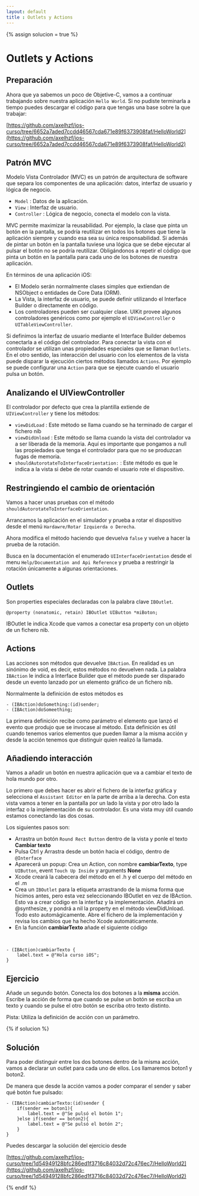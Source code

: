 ```yaml
---
layout: default
title : Outlets y Actions
---
```

{% assign solucion = true %}

# Outlets y Actions

## Preparación

Ahora que ya sabemos un poco de Objetive-C, vamos a a continuar trabajando sobre nuestra aplicación `Hello World`. Si no pudiste terminarla a tiempo puedes descargar el código para que tengas una base sobre la que trabajar:

[https://github.com/axelhzf/ios-curso/tree/6652a7aded7ccdd46567cda671e89f6373908faf/HelloWorld2](https://github.com/axelhzf/ios-curso/tree/6652a7aded7ccdd46567cda671e89f6373908faf/HelloWorld2)

## Patrón MVC

Modelo Vista Controlador (MVC) es un patrón de arquitectura de software que separa los componentes de una aplicación: datos, interfaz de usuario y lógica de negocio.

- `Model` : Datos de la aplicación.
- `View` : Interfaz de usuario.
- `Controller` : Lógica de negocio, conecta el modelo con la vista.

MVC permite maximizar la reusabilidad. Por ejemplo, la clase que pinta un botón en la pantalla, se podría reutilizar en todos los botones que tiene la aplicación siempre y cuando esa sea su única responsabilidad. Si además de pintar un botón en la pantalla tuviese una lógica que se debe ejecutar al pulsar el botón no se podría reutilizar. Obligándonos a repetir el código que pinta un botón en la pantalla para cada uno de los botones de nuestra aplicación.

En términos de una aplicación iOS:

- El Modelo serán normalmente clases simples que extiendan de NSObject o entidades de Core Data (ORM).
- La Vista, la interfaz de usuario, se puede definir utilizando el Interface Builder o directamente en código.
- Los controladores pueden ser cualquier clase. UIKit provee algunos controladores genéricos como por ejemplo el `UIViewController` o `UITableViewController`.

Si definimos la interfaz de usuario mediante el Interface Builder debemos conectarla a el código del controlador. Para conectar la vista con el controlador se utilizan unas propiedades especiales que se llaman `Outlets`. En el otro sentido, las interacción del usuario con los elementos de la vista puede disparar la ejecución ciertos métodos llamados `Actions`. Por ejemplo se puede configurar una `Action` para que se ejecute cuando el usuario pulsa un botón.

## Analizando el UIViewController

El controlador por defecto que crea la plantilla extiende de `UIViewController` y tiene los métodos:

* `viewDidLoad` : Este método se llama cuando se ha terminado de cargar el fichero nib
* `viewDidUnload` : Este método se llama cuando la vista del controlador va a ser liberada de la memoria. Aquí es importante que pongamos a null las propiedades que tenga el controlador para que no se produzcan fugas de memoria.
* `shouldAutorotateToInterfaceOrientation:` : Este método es que le indica a la vista si debe de rotar cuando el usuario rote el dispositivo.


## Restringiendo el cambio de orientación

Vamos a hacer unas pruebas con el método `shouldAutorotateToInterfaceOrientation`.

Arrancamos la aplicación en el simulador y prueba a rotar el dispositivo desde el menú `Hardawre/Rotar Izquierda o Derecha`.

Ahora modifica el método haciendo que devuelva `false` y vuelve a hacer la prueba de la rotación.

Busca en la documentación el enumerado `UIInterfaceOrientation` desde el menu `Help/Documentation and Api Reference` y prueba a restringir la rotación únicamente a algunas orientaciones.

## Outlets

Son properties especiales declaradas con la palabra clave `IBOutlet`.

    @property (nonatomic, retain) IBOutlet UIButton *miBoton;

IBOutlet le indica Xcode que vamos a conectar esa property con un objeto de un fichero nib.

## Actions

Las acciones son métodos que devuelve `IBAction`. En realidad es un sinónimo de void, es decir, estos métodos no devuelven nada. La palabra `IBAction` le indica a Interface Builder que el método puede ser disparado desde un evento lanzado por un elemento gráfico de un fichero nib.

Normalmente la definición de estos métodos es

	- (IBAction)doSomething:(id)sender;
	- (IBAction)doSomeething;


La primera definición recibe como parámetro el elemento que lanzó el evento que produjo que se invocase al método. Esta definición es útil cuando tenemos varios elementos que pueden llamar a la misma acción y desde la acción tenemos que distinguir quien realizó la llamada.

## Añadiendo interacción

Vamos a añadir un botón en nuestra aplicación que va a cambiar el texto de hola mundo por otro.

Lo primero que debes hacer es abrir el fichero de la interfaz gráfica y selecciona el `Assistant Editor` en la parte de arriba a la derecha. Con esta vista vamos a tener en la pantalla por un lado la vista y por otro lado la interfaz o la implementación de su controlador. Es una vista muy útil cuando estamos conectando las dos cosas.

Los siguientes pasos son:

- Arrastra un botón `Round Rect Button` dentro de la vista y ponle el texto **Cambiar texto**
- Pulsa Ctrl y Arrastra desde un botón hacia el código, dentro de `@Interface`
- Aparecerá un popup: Crea un Action, con nombre **cambiarTexto**, type `UIButton`, event `Touch Up Inside` y arguments **None**
- Xcode creará la cabecera del método en el .h y el cuerpo del método en el .m
- Crea un `IBOutlet` para la etiqueta arrastrando de la misma forma que hicimos antes, pero esta vez seleccionando IBOutlet en vez de IBAction. Esto va a crear código en la interfaz y la implementación. Añadirá un @synthesize, y pondrá a nil la property en el método viewDidUnload. Todo esto automágicamente. Abre el fichero de la implementación y revisa los cambios que ha hecho Xcode automáticamente.
- En la función **cambiarTexto** añade el siguiente código

<br/>
	
	- (IBAction)cambiarTexto {
		label.text = @"Hola curso iOS";
	}

## Ejercicio

Añade un segundo botón. Conecta los dos botones a la **misma** acción. Escribe la acción de forma que cuando se pulse un botón se escriba un texto y cuando se pulse el otro botón se escriba otro texto distinto.

Pista: Utiliza la definición de acción con un parámetro.

{% if solucion %}
## Solución

Para poder distinguir entre los dos botones dentro de la misma acción, vamos a declarar un outlet para cada uno de ellos. Los llamaremos boton1 y boton2.

De manera que desde la acción vamos a poder comparar el sender y saber qué botón fue pulsado:

	- (IBAction)cambiarTexto:(id)sender {
	    if(sender == boton1){
	        label.text = @"Se pulsó el botón 1";
	    }else if(sender == boton2){
	        label.text = @"Se pulsó el botón 2";        
	    }
	}

Puedes descargar la solución del ejercicio desde 

[https://github.com/axelhzf/ios-curso/tree/1d54949128bfc286ed1f3716c84032d72c476ec7/HelloWorld2](https://github.com/axelhzf/ios-curso/tree/1d54949128bfc286ed1f3716c84032d72c476ec7/HelloWorld2)

{% endif %}